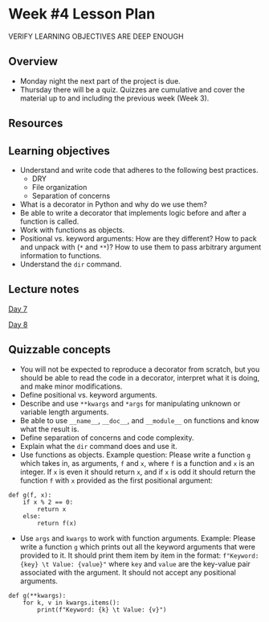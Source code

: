 # Week #4 Lesson Plan

VERIFY LEARNING OBJECTIVES ARE DEEP ENOUGH

## Overview
- Monday night the next part of the project is due.
- Thursday there will be a quiz. Quizzes are cumulative and cover the material up to and including the previous week (Week 3).

## Resources

## Learning objectives
- Understand and write code that adheres to the following best practices.
  - DRY
  - File organization
  - Separation of concerns
- What is a decorator in Python and why do we use them?
- Be able to write a decorator that implements logic before and after a function is called.
- Work with functions as objects.
- Positional vs. keyword arguments: How are they different? How to pack and unpack with (`*` and `**`)? How to use them to pass arbitrary argument information to functions.
- Understand the `dir` command.
 
## Lecture notes

[Day 7](../class_notes/07_decorators.md)

[Day 8](../class_notes/08_flask_soc.md)

## Quizzable concepts

- You will not be expected to reproduce a decorator from scratch, but you should be able to read the code in a decorator, interpret what it is doing, and make minor modifications.
- Define positional vs. keyword arguments.
- Describe and use `**kwargs` and `*args` for manipulating unknown or variable length arguments.
- Be able to use `__name__`, `__doc__`, and `__module__` on functions and know what the result is.
- Define separation of concerns and code complexity.
- Explain what the `dir` command does and use it.
- Use functions as objects. Example question: Please write a function `g` which takes in, as arguments, `f` and `x`, where `f` is a function and `x` is an integer. If `x` is even it should return `x`, and if `x` is odd it should return the function `f` with `x` provided as the first positional argument:

```
def g(f, x):
    if x % 2 == 0:
        return x
    else:
        return f(x)
```

- Use `args` and `kwargs` to work with function arguments. Example: Please write a function `g` which prints out all the keyword arguments that were provided to it. It should print them item by item in the format: `f"Keyword: {key} \t Value: {value}"` where `key` and `value` are the key-value pair associated with the argument. It should not accept any positional arguments.

```
def g(**kwargs):
    for k, v in kwargs.items():
        print(f"Keyword: {k} \t Value: {v}")
```